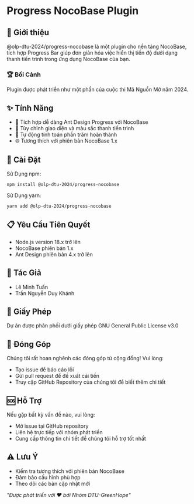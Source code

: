 # Progress NocoBase Plugin
## 🌟 Giới thiệu
@olp-dtu-2024/progress-nocobase là một plugin cho nền tảng NocoBase, tích hợp Progress Bar giúp đơn giản hóa việc hiển thị tiến độ dưới dạng thanh tiến trình trong ứng dụng NocoBase của bạn.
### 🏆 Bối Cảnh
Plugin được phát triển như một phần của cuộc thi Mã Nguồn Mở năm 2024.
## ✨ Tính Năng
- 🔗 Tích hợp dễ dàng Ant Design Progress với NocoBase
- 🎨 Tùy chỉnh giao diện và màu sắc thanh tiến trình
- 🧮 Tự động tính toán phần trăm hoàn thành
- 🌐 Tương thích với phiên bản NocoBase 1.x

## 🚀 Cài Đặt
Sử Dụng npm:
```
npm install @olp-dtu-2024/progress-nocobase
```
Sử Dụng yarn:
```
yarn add @olp-dtu-2024/progress-nocobase
```

## 📋 Yêu Cầu Tiên Quyết
- Node.js version 18.x trở lên
- NocoBase phiên bản 1.x
- Ant Design phiên bản 4.x trở lên

## 👥 Tác Giả
- Lê Minh Tuấn
- Trần Nguyễn Duy Khánh
  
## 📄 Giấy Phép
Dự án được phân phối dưới giấy phép GNU General Public License v3.0
## 🤝 Đóng Góp
Chúng tôi rất hoan nghênh các đóng góp từ cộng đồng! Vui lòng:

- Tạo issue để báo cáo lỗi
- Gửi pull request để đề xuất cải tiến
- Truy cập GitHub Repository của chúng tôi để biết thêm chi tiết
## 🆘 Hỗ Trợ
Nếu gặp bất kỳ vấn đề nào, vui lòng:

- Mở issue tại GitHub repository
- Liên hệ trực tiếp với nhóm phát triển
- Cung cấp thông tin chi tiết để chúng tôi hỗ trợ tốt nhất
## ⚠️ Lưu Ý
- Kiểm tra tương thích với phiên bản NocoBase
- Đảm bảo cấu hình phù hợp
- Theo dõi các bản cập nhật mới


 *"Được phát triển với ❤️ bởi Nhóm DTU-GreenHope"*
